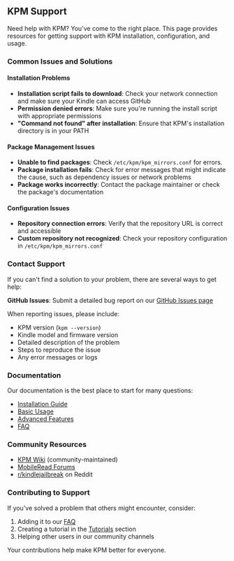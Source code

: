 ## KPM Support

Need help with KPM? You've come to the right place. This page provides resources for getting support with KPM installation, configuration, and usage.

### Common Issues and Solutions

#### Installation Problems

- **Installation script fails to download**: Check your network connection and make sure your Kindle can access GitHub
- **Permission denied errors**: Make sure you're running the install script with appropriate permissions
- **"Command not found" after installation**: Ensure that KPM's installation directory is in your PATH

#### Package Management Issues

- **Unable to find packages**: Check `/etc/kpm/kpm_mirrors.conf` for errors.
- **Package installation fails**: Check for error messages that might indicate the cause, such as dependency issues or network problems
- **Package works incorrectly**: Contact the package maintainer or check the package's documentation

#### Configuration Issues

- **Repository connection errors**: Verify that the repository URL is correct and accessible
- **Custom repository not recognized**: Check your repository configuration in `/etc/kpm/kpm_mirrors.conf`

### Contact Support

If you can't find a solution to your problem, there are several ways to get help:

**GitHub Issues**: Submit a detailed bug report on our [GitHub Issues page](https://github.com/gingrspacecadet/issues)

When reporting issues, please include:

- KPM version (`kpm --version`)
- Kindle model and firmware version
- Detailed description of the problem
- Steps to reproduce the issue
- Any error messages or logs

### Documentation

Our documentation is the best place to start for many questions:

- [Installation Guide](/installation)
- [Basic Usage](/usage)
- [Advanced Features](/advanced)
- [FAQ](/faq)

### Community Resources

- [KPM Wiki](https://kpmwiki.org) (community-maintained)
- [MobileRead Forums](https://www.mobileread.com/forums/forumdisplay.php?f=150)
- [r/kindlejailbreak](https://www.reddit.com/r/kindlejailbreak/) on Reddit

### Contributing to Support

If you've solved a problem that others might encounter, consider:

1. Adding it to our [FAQ](/faq)
2. Creating a tutorial in the [Tutorials](/tutorials) section
3. Helping other users in our community channels

Your contributions help make KPM better for everyone.
